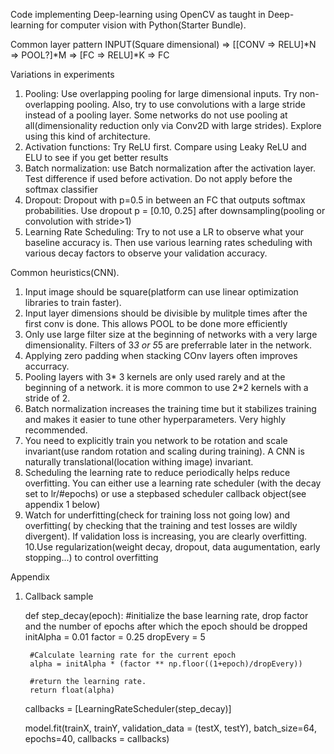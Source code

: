 Code implementing Deep-learning using OpenCV as taught in Deep-learning for computer vision with Python(Starter Bundle).

Common layer pattern
	INPUT(Square dimensional) => [[CONV => RELU]*N => POOL?]*M => [FC => RELU]*K => FC


Variations in experiments
1. Pooling: Use overlapping pooling for large dimensional inputs. Try non-overlapping pooling. Also, try to use convolutions with a large stride instead of a pooling layer. Some networks do not use pooling at all(dimensionality reduction only via Conv2D with large strides). Explore using this kind of architecture.
2. Activation functions: Try ReLU first. Compare using Leaky ReLU and ELU to see if you get better results
3. Batch normalization: use Batch normalization after the activation layer. Test difference if used before activation. Do not apply before the softmax classifier
4. Dropout: Dropout with p=0.5 in between an FC that outputs softmax probabilities. Use dropout p = [0.10, 0.25] after downsampling(pooling or convolution with stride>1)
5. Learning Rate Scheduling: Try to not use a LR to observe what your baseline accuracy is. Then use various learning rates scheduling with various decay factors to observe your validation accuracy.


Common heuristics(CNN).
1. Input image should be square(platform can use linear optimization libraries to train faster).
2. Input layer dimensions should be divisible by  mulitple times after the first conv is done. This allows POOL to be done more efficiently
3. Only use large filter size at the beginning of networks with a very large dimensionality. Filters of 3*3 or 5*5 are preferrable later in the network.
4. Applying zero padding when stacking COnv layers often improves accurracy.
5. Pooling layers with 3* 3 kernels are only used rarely and at the beginning of a network. it is more common to use 2*2 kernels with a stride of 2.
6. Batch normalization increases the training time but it stabilizes training and makes it easier to tune other hyperparameters. Very highly recommended.
7. You need to explicitly train you network to be rotation and scale invariant(use random rotation and scaling during training). A CNN is naturally translational(location withing image) invariant.
8. Scheduling the learning rate to reduce periodically helps reduce overfitting. You can either use a learning rate scheduler (with the decay set to lr/#epochs) or use a stepbased scheduler callback object(see appendix 1 below)
9. Watch for underfitting(check for training loss not going low) and overfitting( by checking that the training and test losses are wildly divergent). If validation loss is increasing, you are clearly overfitting. 
10.Use regularization(weight decay, dropout, data augumentation, early stopping...) to control overfitting

Appendix
1. Callback sample

	def step_decay(epoch):
		#initialize the base learning rate, drop factor and the number of epochs after which the epoch should be dropped
		initAlpha = 0.01
		factor = 0.25
		dropEvery = 5
		
		#Calculate learning rate for the current epoch
		alpha = initAlpha * (factor ** np.floor((1+epoch)/dropEvery))
		
		#return the learning rate.
		return float(alpha)
	
	callbacks = [LearningRateScheduler(step_decay)]
	
	model.fit(trainX, trainY, validation_data = (testX, testY), batch_size=64, epochs=40, callbacks = callbacks)